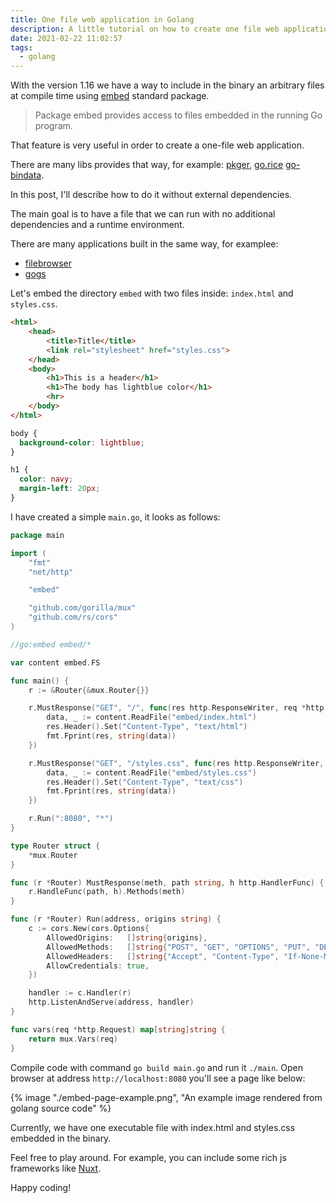 ```yaml
---
title: One file web application in Golang
description: A little tutorial on how to create one file web application in Golang.
date: 2021-02-22 11:02:57
tags:
  - golang
---
```

With the version 1.16 we have a way to include in the binary an arbitrary files at compile time using [embed](https://golang.org/pkg/embed/) standard package.

> Package embed provides access to files embedded in the running Go program.

That feature is very useful in order to create a one-file web application.

There are many libs provides that way, for example: [pkger](https://github.com/markbates/pkger), [go.rice](https://github.com/GeertJohan/go.rice) [go-bindata](https://github.com/jteeuwen/go-bindata).

In this post, I'll describe how to do it without external dependencies.

The main goal is to have a file that we can run with no additional dependencies and a runtime environment.

There are many applications built in the same way, for examplee: 

* [filebrowser](https://github.com/filebrowser/filebrowser)
* [gogs](https://github.com/gogs/gogs)

Let's embed the directory `embed` with two files inside: `index.html` and `styles.css`.

```html
<html>
	<head>
		<title>Title</title>
		<link rel="stylesheet" href="styles.css">
	</head>
	<body>
		<h1>This is a header</h1>
		<h1>The body has lightblue color</h1>
		<hr>
	</body>
</html>
```

```css
body {
  background-color: lightblue;
}

h1 {
  color: navy;
  margin-left: 20px;
}
```

I have created a simple `main.go`, it looks as follows:

```go
package main

import (
	"fmt"
	"net/http"

	"embed"

	"github.com/gorilla/mux"
	"github.com/rs/cors"
)

//go:embed embed/*

var content embed.FS

func main() {
	r := &Router{&mux.Router{}}

	r.MustResponse("GET", "/", func(res http.ResponseWriter, req *http.Request) {
		data, _ := content.ReadFile("embed/index.html")
		res.Header().Set("Content-Type", "text/html")
		fmt.Fprint(res, string(data))
	})

	r.MustResponse("GET", "/styles.css", func(res http.ResponseWriter, req *http.Request) {
		data, _ := content.ReadFile("embed/styles.css")
		res.Header().Set("Content-Type", "text/css")
		fmt.Fprint(res, string(data))
	})

	r.Run(":8080", "*")
}

type Router struct {
	*mux.Router
}

func (r *Router) MustResponse(meth, path string, h http.HandlerFunc) {
	r.HandleFunc(path, h).Methods(meth)
}

func (r *Router) Run(address, origins string) {
	c := cors.New(cors.Options{
		AllowedOrigins:   []string{origins},
		AllowedMethods:   []string{"POST", "GET", "OPTIONS", "PUT", "DELETE"},
		AllowedHeaders:   []string{"Accept", "Content-Type", "If-None-Match", "Content-Length", "Accept-Encoding", "Authorization"},
		AllowCredentials: true,
	})

	handler := c.Handler(r)
	http.ListenAndServe(address, handler)
}

func vars(req *http.Request) map[string]string {
	return mux.Vars(req)
}
```

Compile code with command `go build main.go` and run it `./main`. Open browser at address `http://localhost:8080` you'll see a page like below:

{% image "./embed-page-example.png", "An example image rendered from golang source code" %}

Currently, we have one executable file with index.html and styles.css embedded in the binary.

Feel free to play around. For example, you can include some rich js frameworks like [Nuxt](https://nuxtjs.org/).

Happy coding!